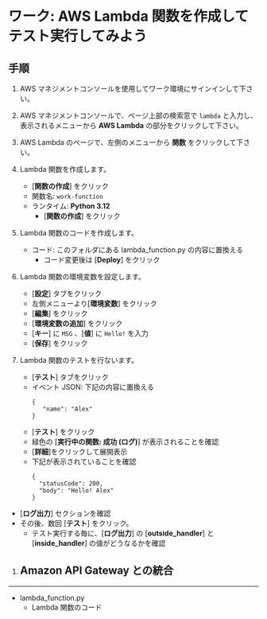 # ワーク: AWS Lambda 関数を作成してテスト実行してみよう

## 手順

1. AWS マネジメントコンソールを使用してワーク環境にサインインして下さい。

1. AWS マネジメントコンソールで、ページ上部の検索窓で `lambda` と入力し、表示されるメニューから **AWS Lambda** の部分をクリックして下さい。  

1. AWS Lambda のページで、左側のメニューから **関数** をクリックして下さい。

1. Lambda 関数を作成します。
   - [**関数の作成**] をクリック
   - 関数名: `work-function`
   - ランタイム: **Python 3.12**
      - [**関数の作成**] をクリック
1. Lambda 関数のコードを作成します。
   - コード: このフォルダにある lambda_function.py の内容に置換える
      - コード変更後は [**Deploy**] をクリック
1. Lambda 関数の環境変数を設定します。
   - [**設定**] タブをクリック
   - 左側メニューより[**環境変数**] をクリック
   - [**編集**] をクリック
   - [**環境変数の追加**] をクリック
   - [**キー**] に `MSG` 、[**値**] に `Hello!` を入力
   - [**保存**] をクリック
1. Lambda 関数のテストを行ないます。
   - [**テスト**] タブをクリック
   - イベント JSON: 下記の内容に置換える
     ```
     {
        "name": "Alex"
     }
     ```
   - [**テスト**] をクリック
   - 緑色の [**実行中の関数: 成功 (ログ)**] が表示されることを確認
   - [**詳細**]をクリックして展開表示
   - 下記が表示されていることを確認
     ```
     {
       "statusCode": 200,
       "body": "Hello! Alex"
     }
     ```
  - [**ログ出力**] セクションを確認
  - その後、数回 [**テスト**] をクリック。
    - テスト実行する毎に、[**ログ出力**] の [**outside_handler**] と [**inside_handler**] の値がどうなるかを確認
1. Amazon API Gateway との統合
   - 
---

* lambda_function.py
  - Lambda 関数のコード







